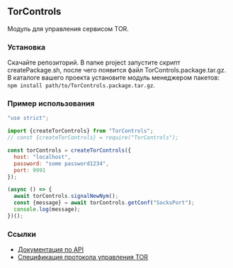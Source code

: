 ﻿## TorControls

Модуль для управления сервисом TOR. 

### Установка

Скачайте репозиторий.
В папке project запустите скрипт createPackage.sh, после чего появится файл TorControls.package.tar.gz.
В каталоге вашего проекта установите модуль менеджером пакетов:
`npm install path/to/TorControls.package.tar.gz`.

### Пример использования

```js
"use strict";

import {createTorControls} from "TorControls";
// const {createTorControls} = require("TorControls");

const torControls = createTorControls({
  host: "localhost",
  password: "some password1234",
  port: 9991
});

(async () => {
  await torControls.signalNewNym();
  const {message} = await torControls.getConf("SocksPort");
  console.log(message);
})();
```

### Ссылки

- [Документация по API](doc/translations/API.ru.md)
- [Спецификация протокола управления TOR](https://github.com/torproject/torspec/blob/main/control-spec.txt)
